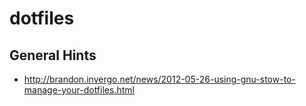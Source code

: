 # dotfiles

## General Hints
* http://brandon.invergo.net/news/2012-05-26-using-gnu-stow-to-manage-your-dotfiles.html
